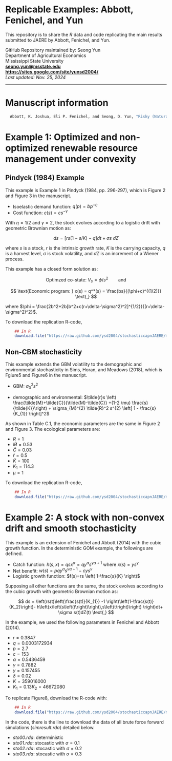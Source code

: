 # Replicable Examples: Abbott, Fenichel, and Yun

This repository is to share the *R* data and code replicating the main results submitted to JAERE by Abbott, Fenichel, and Yun.

GitHub Repository maintained by: Seong Yun\
Department of Agricultural Economics\
Mississippi State University\
**<seong.yun@msstate.edu>**\
**<https://sites.google.com/site/yunsd2004/>**\
*Last updated: Nov. 25, 2024*

------------------------------------------------------------------------

Manuscript information
====================================

```r
  Abbott, K. Joshua, Eli P. Fenichel, and Seong, D. Yun, "Risky (Natural) Assets: Stochasticity and the Value of Natural Capital"
```

Example 1: Optimized and non-optimized renewable resource management under convexity
====================================

## Pindyck (1984) Example
This example is Example 1 in Pindyck (1984, pp. 296-297), which is Figure 2 and Figure 3 in the manuscript.

* Isoelastic demand function: $q(p) = b p^{-\eta}$
* Cost function: $c(s)=cs^{-\gamma}$

With $\eta=1/2$ and $\gamma=2$, the stock evolves according to a logistic drift with geometric Brownian motion as:

$$
ds = \left[ rs(1-s/K)-q \right] dt + \sigma s \ dZ
$$

where $s$ is a stock, $r$ is the intrinsic growth rate, $K$ is the carrying capacity, $q$ is a harvest level, $\sigma$ is stock volatility, and $dZ$ is an increment of a Wiener process.

This example has a closed form solution as:

$$
\text{Optimzed co-state: } V_s = \phi / s^2 \qquad \text{and}
$$

$$
\text{Economic program: } x(s) = q^*(s) = \frac{bs}{(\phi+c)^{(1/2)}} \text{,}
$$

where $\phi = \frac{2b^2+2b[b^2+c(r+\delta-\sigma^2)^2]^{1/2}}{(r+\delta-\sigma^2)^2}$.

To download the replication R-code,

``` r
    ## In R
    download.file("https://raw.github.com/ysd2004/stochasticcapnJAERE/main/replicationRcode/Figure2_and_Figure3.R", "Figure2_and_Figure3.R")
```

## Non-CBM stochasticity
This example extends the GBM volatility to the demographic and environmental stochasticity in Sims, Horan, and Meadows (2018), which is Fgiure5 and Figure6 in the manuscript.

* GBM: $\sigma_{0}^{2} s^{2}$

* demographic and environmental: $\tilde{r}s \left( \frac{\tilde{M}+\tilde{C}}{\tilde{M}-\tilde{C}}  +(1-2 \mu) \frac{s}{\tilde{K}}\right) + \sigma_{M}^{2} \tilde{R}^2 s^{2} \left[ 1 - \frac{s}{K_{1}} \right]^2$

As shown in Table C.1, the economic parameters are the same in Figure 2 and Figure 3. The ecological parameters are:

* $R = 1$
* $\tilde{M} = 0.53$
* $\tilde{C} = 0.03$
* $\tilde{r} = 0.5$
* $\tilde{K} = 100$
* $K_{1} = 114.3$
* $\mu = 1$

To download the replication R-code,

``` r
    ## In R
    download.file("https://raw.github.com/ysd2004/stochasticcapnJAERE/main/replicationRcode/Figure5_and_Figure6.R", "Figure5_and_Figure6.R")
```

Example 2: A stock with non-convex drift and smooth stochasticity
====================================
This example is an extension of Fenichel and Abbott (2014) with the cubic growth function. In the deterministic GOM example, the followings are defined.

* Catch function: $h(s,x) = qsx^{\alpha}=qy^{\alpha}s^{\gamma \alpha +1}$ where $x(s)=ys^{\gamma}$
* Net benefit: $w(s)=pqy^{\alpha}s^{\gamma \alpha +1} - cys^{\gamma}$
* Logistic growth function: $f(s)=rs \left( 1-\frac{s}{K} \right)$

Supposing all other functions are the same, the stock evolves according to the cubic growth with geometric Brownian motion as:

$$
ds = \left(rs(t)\left(\frac{s(t)}{K_{1}} -1 \right)\left(1-\frac{s(t)}{K_2}\right)- h\left(x\left(s\left(t\right)\right),s\left(t\right)\right)     \right)dt+ \sigma s(t)dZ(t) \text{,}
$$

In the example, we used the following parameters in Fenichel and Abbott (2014).

* $r = 0.3847$
* $q = 0.0003172934$
* $p = 2.7$
* $c=153$
* $\alpha = 0.5436459$
* $\gamma = 0.7882$
* $y = 0.157455$
* $\delta = 0.02$
* $K = 359016000$
* $K_{1} = 0.13 K_{2} = 46672080$

To replicate Figure8, download the R-code with:

``` r
    ## In R
    download.file("https://raw.github.com/ysd2004/stochasticcapnJAERE/main/replicationRcode/Figure8.R", "Figure8.R")
```

In the code, there is the line to download the data of all brute force forward simulations (*simresult.rda*) detailed below. 

* *sto00.rda*: deterministic
* *sto01.rda*: stocastic with $\sigma=0.1$
* *sto02.rda*: stocastic with $\sigma=0.2$
* *sto03.rda*: stocastic with $\sigma=0.3$


